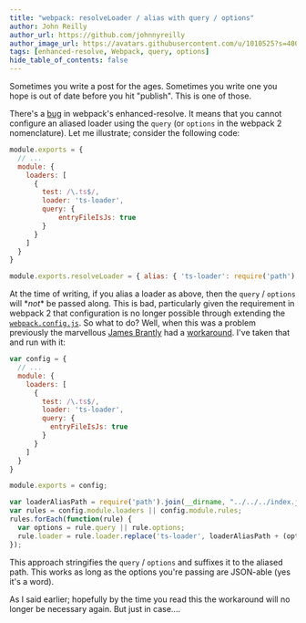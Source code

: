 ```yaml
---
title: "webpack: resolveLoader / alias with query / options"
author: John Reilly
author_url: https://github.com/johnnyreilly
author_image_url: https://avatars.githubusercontent.com/u/1010525?s=400&u=294033082cfecf8ad1645b4290e362583b33094a&v=4
tags: [enhanced-resolve, Webpack, query, options]
hide_table_of_contents: false
---
```

Sometimes you write a post for the ages. Sometimes you write one you hope is out of date before you hit "publish". This is one of those.

 There's a [bug](<https://github.com/webpack/enhanced-resolve/issues/41>) in webpack's enhanced-resolve. It means that you cannot configure an aliased loader using the `query` (or `options` in the webpack 2 nomenclature). Let me illustrate; consider the following code:

```js
module.exports = {
  // ...
  module: {
    loaders: [
      {
        test: /\.ts$/,
        loader: 'ts-loader',
        query: {
            entryFileIsJs: true
        }
      }
    ]
  }
}

module.exports.resolveLoader = { alias: { 'ts-loader': require('path').join(__dirname, "../../index.js")
```

At the time of writing, if you alias a loader as above, then the `query` / `options` will \**not*\* be passed along. This is bad, particularly given the requirement in webpack 2 that configuration is no longer possible through extending the [`webpack.config.js`](<https://webpack.js.org/guides/migrating/#loader-configuration-is-through-options>). So what to do? Well, when this was a problem previously the marvellous [James Brantly](<https://www.twitter.com/jbrantly>) had a [workaround](<https://github.com/webpack/webpack/issues/1289#issuecomment-125767499>). I've taken that and run with it:

```js
var config = {
  // ...
  module: {
    loaders: [
      {
        test: /\.ts$/,
        loader: 'ts-loader',
        query: {
          entryFileIsJs: true
        }
      }
    ]
  }
}

module.exports = config;

var loaderAliasPath = require('path').join(__dirname, "../../../index.js");
var rules = config.module.loaders || config.module.rules;
rules.forEach(function(rule) {
  var options = rule.query || rule.options;
  rule.loader = rule.loader.replace('ts-loader', loaderAliasPath + (options ? '?' + JSON.stringify(options) : ''));
});
```

This approach stringifies the `query` / `options` and suffixes it to the aliased path. This works as long as the options you're passing are JSON-able (yes it's a word).

As I said earlier; hopefully by the time you read this the workaround will no longer be necessary again. But just in case....


